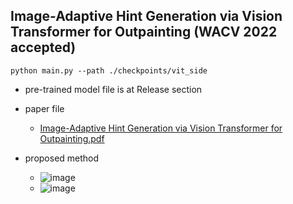 ## Image-Adaptive Hint Generation via Vision Transformer for Outpainting (WACV 2022 accepted)
```
python main.py --path ./checkpoints/vit_side
```

- pre-trained model file is at Release section

- paper file
  - [Image-Adaptive Hint Generation via Vision Transformer for Outpainting.pdf](https://github.com/kdh4672/hgonet/files/7719685/1196.pdf)

- proposed method
  - ![image](https://user-images.githubusercontent.com/54311546/146195863-ee0880e0-689c-47fd-a2ad-9920c5b2678e.png)
  - ![image](https://user-images.githubusercontent.com/54311546/146195985-a34411ec-8be5-4248-bf1a-2d9570aa3035.png)



